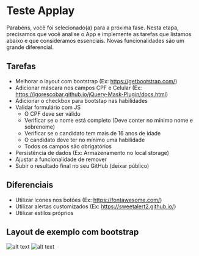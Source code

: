 # Teste Applay

Parabéns, você foi selecionado(a) para a próxima fase. Nesta etapa, precisamos que você analise o App e implemente as tarefas que listamos abaixo e que consideramos essenciais. Novas funcionalidades são um grande diferencial.

## Tarefas
  - Melhorar o layout com bootstrap (Ex: https://getbootstrap.com/)
  - Adicionar máscara nos campos CPF e Celular (Ex: https://igorescobar.github.io/jQuery-Mask-Plugin/docs.html)
  - Adicionar o checkbox para bootstap nas habilidades
  - Validar formulário com JS
    - O CPF deve ser válido
    - Verificar se o nome está completo (Deve conter no mínimo nome e sobrenome)
    - Verificar se o candidato tem mais de 16 anos de idade
    - O candidato deve ter no mínimo uma habilidade
    - Todos os campos são obrigatórios
  - Persistência de dados (Ex: Armazenamento no local storage)
  - Ajustar a funcionalidade de remover
  - Subir o resultado final no seu GitHub (deixar público)

## Diferenciais
  - Utilizar ícones nos botões (Ex: https://fontawesome.com/)
  - Utilizar alertas customizados (Ex: https://sweetalert2.github.io/)
  - Utilizar estilos próprios

## Layout de exemplo com bootstrap
![alt text](https://github.com/lvdias98/teste-applay/blob/master/assets/lista.png)
![alt text](https://github.com/lvdias98/teste-applay/blob/master/assets/modal.png)

